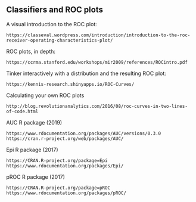 ## Classifiers and ROC plots

A visual introduction to the ROC plot:

    https://classeval.wordpress.com/introduction/introduction-to-the-roc-receiver-operating-characteristics-plot/

ROC plots, in depth:

    https://ccrma.stanford.edu/workshops/mir2009/references/ROCintro.pdf

Tinker interactively with a distribution and the resulting ROC plot:

    https://kennis-research.shinyapps.io/ROC-Curves/
    
Calculating your own ROC plots

    http://blog.revolutionanalytics.com/2016/08/roc-curves-in-two-lines-of-code.html

AUC R package (2019)

    https://www.rdocumentation.org/packages/AUC/versions/0.3.0
    https://cran.r-project.org/web/packages/AUC/

Epi R package (2017) 

    https://CRAN.R-project.org/package=Epi
    https://www.rdocumentation.org/packages/Epi/
    
pROC R package (2017) 

    https://CRAN.R-project.org/package=pROC
    https://www.rdocumentation.org/packages/pROC/
